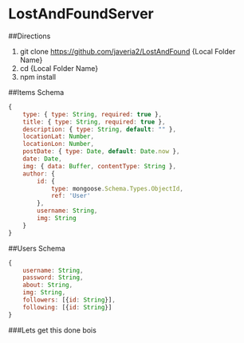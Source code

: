 # LostAndFoundServer

##Directions

1. git clone https://github.com/javeria2/LostAndFound {Local Folder Name}
2. cd {Local Folder Name}
3. npm install

##Items Schema
```javascript
{
    type: { type: String, required: true },
    title: { type: String, required: true },
    description: { type: String, default: "" },
    locationLat: Number,
    locationLon: Number,
    postDate: { type: Date, default: Date.now },
    date: Date,
    img: { data: Buffer, contentType: String },
    author: {
		id: {
			type: mongoose.Schema.Types.ObjectId,
			ref: 'User'
		},
		username: String,
		img: String
	}
}
```

##Users Schema
```javascript
{
	username: String,
	password: String,
	about: String,
	img: String,
	followers: [{id: String}],
	following: [{id: String}]
}
```

###Lets get this done bois